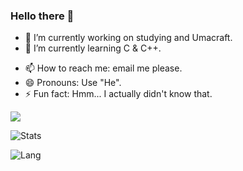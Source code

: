 ### Hello there 👋

<!--
**Ritenseki/Ritenseki** is a ✨ _special_ ✨ repository because its `README.md` (this file) appears on your GitHub profile.

Here are some ideas to get you started:
-->

- 🔭 I’m currently working on studying and Umacraft.
- 🌱 I’m currently learning C & C++.
<!--
- 👯 I’m looking to collaborate on ...
- 🤔 I’m looking for help with ...
-->
<!--- 💬 Ask me about ...Maybe film & television? lol -->
- 📫 How to reach me: email me please.
- 😄 Pronouns: Use "He".
- ⚡ Fun fact: Hmm... I actually didn't know that.

![](https://komarev.com/ghpvc/?username=Ritenseki&style=plastic)

![Stats](https://github-readme-stats.vercel.app/api?username=Ritenseki&show_icons=true&icon_color=070420&title_color=070420)    

![Lang](https://github-readme-stats.vercel.app/api/top-langs/?username=Ritenseki&layout=compact&title_color=070420)  
